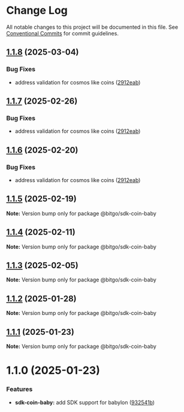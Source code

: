 # Change Log

All notable changes to this project will be documented in this file.
See [Conventional Commits](https://conventionalcommits.org) for commit guidelines.

## [1.1.8](https://github.com/BitGo/BitGoJS/compare/@bitgo/sdk-coin-baby@1.1.5...@bitgo/sdk-coin-baby@1.1.8) (2025-03-04)

### Bug Fixes

- address validation for cosmos like coins ([2912eab](https://github.com/BitGo/BitGoJS/commit/2912eabf6a1dbc7cde3715352c3849f550b5b6ec))

## [1.1.7](https://github.com/BitGo/BitGoJS/compare/@bitgo/sdk-coin-baby@1.1.5...@bitgo/sdk-coin-baby@1.1.7) (2025-02-26)

### Bug Fixes

- address validation for cosmos like coins ([2912eab](https://github.com/BitGo/BitGoJS/commit/2912eabf6a1dbc7cde3715352c3849f550b5b6ec))

## [1.1.6](https://github.com/BitGo/BitGoJS/compare/@bitgo/sdk-coin-baby@1.1.5...@bitgo/sdk-coin-baby@1.1.6) (2025-02-20)

### Bug Fixes

- address validation for cosmos like coins ([2912eab](https://github.com/BitGo/BitGoJS/commit/2912eabf6a1dbc7cde3715352c3849f550b5b6ec))

## [1.1.5](https://github.com/BitGo/BitGoJS/compare/@bitgo/sdk-coin-baby@1.1.4...@bitgo/sdk-coin-baby@1.1.5) (2025-02-19)

**Note:** Version bump only for package @bitgo/sdk-coin-baby

## [1.1.4](https://github.com/BitGo/BitGoJS/compare/@bitgo/sdk-coin-baby@1.1.3...@bitgo/sdk-coin-baby@1.1.4) (2025-02-11)

**Note:** Version bump only for package @bitgo/sdk-coin-baby

## [1.1.3](https://github.com/BitGo/BitGoJS/compare/@bitgo/sdk-coin-baby@1.1.2...@bitgo/sdk-coin-baby@1.1.3) (2025-02-05)

**Note:** Version bump only for package @bitgo/sdk-coin-baby

## [1.1.2](https://github.com/BitGo/BitGoJS/compare/@bitgo/sdk-coin-baby@1.1.1...@bitgo/sdk-coin-baby@1.1.2) (2025-01-28)

**Note:** Version bump only for package @bitgo/sdk-coin-baby

## [1.1.1](https://github.com/BitGo/BitGoJS/compare/@bitgo/sdk-coin-baby@1.1.0...@bitgo/sdk-coin-baby@1.1.1) (2025-01-23)

**Note:** Version bump only for package @bitgo/sdk-coin-baby

# 1.1.0 (2025-01-23)

### Features

- **sdk-coin-baby:** add SDK support for babylon ([932541b](https://github.com/BitGo/BitGoJS/commit/932541bad36f5fb3ca0a9a49a7b987ec1f4878a3))

